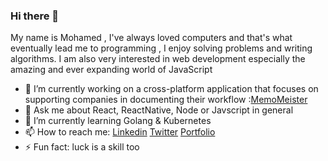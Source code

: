 ### Hi there 👋
My name is Mohamed , I've always loved computers and that's what eventually lead me to programming , I enjoy solving problems and writing algorithms. I am also very interested in web development especially the amazing and ever expanding world of JavaScript
- 🔭 I’m currently working on a cross-platform application that focuses on supporting companies in documenting their workflow :[MemoMeister](https://memomeister.com/)
- 💬 Ask me about React, ReactNative, Node or Javscript in general
- 🌱 I’m currently learning Golang & Kubernetes
- 📫 How to reach me: 
[Linkedin](https://www.linkedin.com/in/mohamed-nouri-80396515b/)
[Twitter](https://twitter.com/MoNouri97)
[Portfolio](https://monouri97.github.io/)
- ⚡ Fun fact: luck is a skill too

